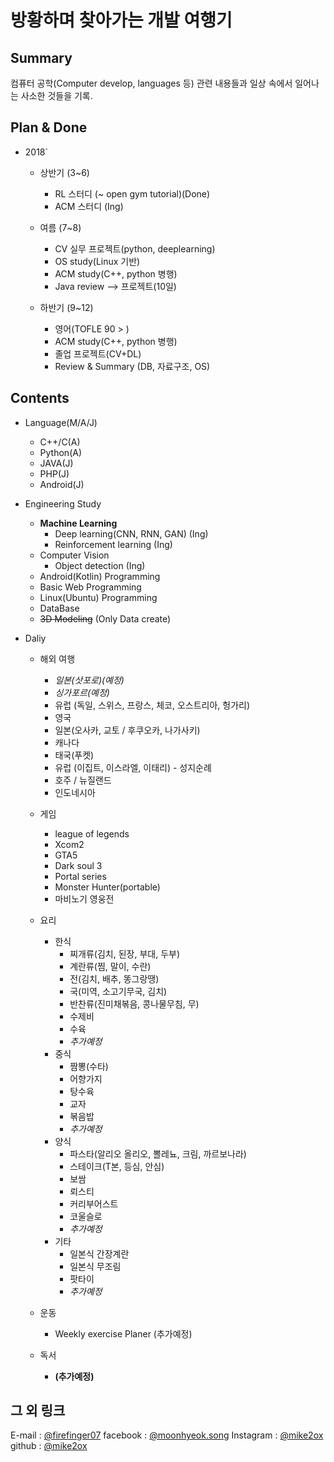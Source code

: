 # **방황하며 찾아가는 개발 여행기**  

## Summary
컴퓨터 공학(Computer develop, languages 등) 관련 내용들과 일상 속에서 일어나는 사소한 것들을 기록.

## Plan & Done
- 2018`
	- 상반기 (3~6)
		- RL 스터디 (~ open gym tutorial)(Done)
		- ACM 스터디 (Ing)

	- 여름 (7~8)
		- CV 실무 프로젝트(python, deeplearning)
		- OS study(Linux 기반)
		- ACM study(C++, python 병행)
		- Java review --> 프로젝트(10일)

	- 하반기 (9~12)
		- 영어(TOFLE 90 > )
		- ACM study(C++, python 병행)
		- 졸업 프로젝트(CV+DL)
		- Review & Summary (DB, 자료구조, OS)

## Contents
 - Language(M/A/J)
	 - C++/C(A)
	 - Python(A)
	 - JAVA(J)
	 - PHP(J)
	 - Android(J)

 - Engineering Study
	 - __Machine Learning__
		 - Deep learning(CNN, RNN, GAN) (Ing)
		 - Reinforcement learning (Ing)
	 - Computer Vision
	 	 - Object detection (Ing)
	 - Android(Kotlin) Programming
	 - Basic Web Programming
	 - Linux(Ubuntu) Programming
	 - DataBase
	 - ~~3D Modeling~~ (Only Data create)

 -  Daliy
	 - 해외 여행
	 	- *일본(삿포로)(예정)*
		- *싱가포르(예정)*
	 	- 유럽 (독일, 스위스, 프랑스, 체코, 오스트리아, 헝가리)
		- 영국
		- 일본(오사카, 교토 / 후쿠오카, 나가사키)
		- 캐나다
		- 태국(푸켓)
		- 유럽 (이집트, 이스라엘, 이태리) - 성지순례
		- 호주 / 뉴질랜드
		- 인도네시아
	
	 - 게임
	 	- league of legends
		- Xcom2
		- GTA5
		- Dark soul 3
		- Portal series
		- Monster Hunter(portable)
		- 마비노기 영웅전

	 - 요리 
	 	- 한식
		 	- 찌개류(김치, 된장, 부대, 두부)
			- 계란류(찜, 말이, 수란)
			- 전(김치, 배추, 똥그랑땡)
			- 국(미역, 소고기무국, 김치)
			- 반찬류(진미채볶음, 콩나물무침, 무)
			- 수제비
			- 수육
			- *추가예정*
		- 중식
			- 짬뽕(수타)
			- 어향가지
			- 탕수육
			- 교자
			- 볶음밥
			- *추가예정*
		- 양식
			- 파스타(알리오 올리오, 뽈레뇨, 크림, 까르보나라)
			- 스테이크(T본, 등심, 안심)
			- 보쌈
			- 뢰스티
			- 커리부어스트
			- 코울슬로
			- *추가예정*
		- 기타
			- 일본식 간장계란
			- 일본식 무조림
			- 팟타이
			- *추가예정*
	 - 운동
	 	- Weekly exercise Planer (추가예정)

	 - 독서
	 	- **(추가예정)**


## 그 외 링크
E-mail : [@firefinger07](firefinger07@gmail.com)
facebook : [@moonhyeok.song](https://www.facebook.com/moonhyouk.song)
Instagram : [@mike2ox](https://www.instagram.com/mike2ox/?hl=ko) 
github : [@mike2ox](https://github.com/mike2ox)